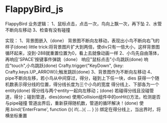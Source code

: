 # FlappyBird_js
FlappyBird 业务逻辑：
1、鼠标点击，点击一次，鸟向上飘一次，再下坠
2、水管不断向左移动
3、检查有没有碰撞

实现：
1、背景图嵌入（done）
	背景图不断向左移动，表现出小鸟不断向右飞的样子(done)
		little trick:将背景图片扩大到两倍，使div只有一倍大小，这样背景图循环起来，没到-288就重置位置为0，看上去就像动画一样
2、小鸟先自由落体，再响应'SPACE'按键事件弹跳（done）
	响应"鼠标点击"小鸟跳跃(done)
	响应"touch",小鸟跳跃(done)
	Crafty.trigger("KeyDown", {key: Crafty.keys.UP_ARROW});触发跳跃(done)
3、背景图作为不断向左移动
4、pipe不断向左移，若小鸟从中间穿过，得分，碰到上下任一块，dies
	获得一个随机数表示得分线的位置，得分线长度为三个小鸟的宽度
	得分线上、下部各为一个entity(done)
	得分线与两个entity一起向左移动；(done)
	若碰得分线且没碰管道，得分；碰到管道，dies(done)
		使用Collision组件中的onHit()方法，检测是否与pipe碰撞
	管道出界后，重新获得随机数，管道的循环解决！(done)
		使用.bind('EnterFrame', function (){
			if(...){
			...
		}
		})
		绑定在得分线上，当出界时，将横坐标重置
